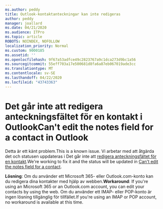 ```yaml
---
ms.author: peddy
title: Outlook-kontaktanteckningar kan inte redigeras
author: peddy
manager: joallard
ms.date: 04/21/2020
ms.audience: ITPro
ms.topic: article
ROBOTS: NOINDEX, NOFOLLOW
localization_priority: Normal
ms.custom: 9000185
ms.assetid: ''
ms.openlocfilehash: 9f67a53adfce49c2823767a9c1dca273d9bc1a56
ms.sourcegitcommit: 55eff703a17e500681d8fa6a87eb067019ade3cc
ms.translationtype: MT
ms.contentlocale: sv-SE
ms.lasthandoff: 04/22/2020
ms.locfileid: "43743363"
---
```

# <a name="cant-edit-the-notes-field-for-a-contact-in-outlook"></a><span data-ttu-id="dee7e-102">Det går inte att redigera anteckningsfältet för en kontakt i Outlook</span><span class="sxs-lookup"><span data-stu-id="dee7e-102">Can't edit the notes field for a contact in Outlook</span></span>
<span data-ttu-id="dee7e-103">Detta är ett känt problem.</span><span class="sxs-lookup"><span data-stu-id="dee7e-103">This is a known issue.</span></span> <span data-ttu-id="dee7e-104">Vi arbetar med att åtgärda det och statusen uppdateras i Det går inte att [redigera anteckningsfältet för en kontakt](https://support.office.com/article/fb8394ce-04ce-48b5-bae4-be46f77f10fe).</span><span class="sxs-lookup"><span data-stu-id="dee7e-104">We're working to fix it and the status will be updated in [Can't edit the notes field for a contact](https://support.office.com/article/fb8394ce-04ce-48b5-bae4-be46f77f10fe).</span></span>

<span data-ttu-id="dee7e-105">**Lösning**: Om du använder ett Microsoft 365- eller Outlook.com-konto kan du redigera dina kontakter med hjälp av webben.</span><span class="sxs-lookup"><span data-stu-id="dee7e-105">**Workaround**: If you're using an Microsoft 365 or an Outlook.com account, you can edit your contacts by using the web.</span></span> <span data-ttu-id="dee7e-106">Om du använder ett IMAP- eller POP-konto är ingen lösning tillgänglig för tillfället.</span><span class="sxs-lookup"><span data-stu-id="dee7e-106">If you're using an IMAP or POP account, no workaround is available at this time.</span></span>